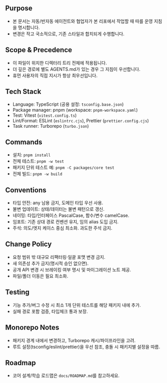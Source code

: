 ## Purpose
- 본 문서는 자동/반자동 에이전트와 협업자가 본 리포에서 작업할 때 따를 운영 지침을 명시합니다.
- 변경은 작고 국소적으로, 기존 스타일과 합치되게 수행합니다.

## Scope & Precedence
- 이 파일이 위치한 디렉터리 트리 전체에 적용됩니다.
- 더 깊은 경로에 별도 AGENTS.md가 있는 경우 그 지침이 우선합니다.
- 휴먼 사용자의 직접 지시가 항상 최우선입니다.

## Tech Stack
- Language: TypeScript (공용 설정: `tsconfig.base.json`)
- Package manager: pnpm (workspace: `pnpm-workspace.yaml`)
- Test: Vitest (`vitest.config.ts`)
- Lint/Format: ESLint (`eslintrc.cjs`), Prettier (`prettier.config.cjs`)
- Task runner: Turborepo (`turbo.json`)

## Commands
- 설치: `pnpm install`
- 전체 테스트: `pnpm -w test`
- 패키지 단위 테스트 예: `pnpm -C packages/core test`
- 전체 빌드: `pnpm -w build`

## Conventions
- 타입 안전: any 남용 금지, 도메인 타입 우선 사용.
- 불변 업데이트: 상태/데이터는 불변 패턴으로 갱신.
- 네이밍: 타입/인터페이스 PascalCase, 함수/변수 camelCase.
- 임포트: 기존 상대 경로 컨벤션 유지, 임의 alias 도입 금지.
- 주석: 의도/엣지 케이스 중심 최소화. 과도한 주석 금지.

## Change Policy
- 요청 범위 밖 대규모 리팩터링·일괄 포맷 변경 금지.
- 새 의존성 추가 금지(명시적 승인 없으면).
- 공개 API 변경 시 브레이킹 여부 명시 및 마이그레이션 노트 제공.
- 파일/폴더 이동은 필요 최소화.

## Testing
- 기능 추가/버그 수정 시 최소 1개 단위 테스트를 해당 패키지 내에 추가.
- 실패 경로 포함 검증, 타입체크 통과 보장.

## Monorepo Notes
- 패키지 경계 내에서 변경하고, Turborepo 캐시/파이프라인을 고려.
- 루트 설정(tsconfig/eslint/prettier)을 우선 참조, 충돌 시 패키지별 설정을 따름.

## Roadmap
- 코어 설계/학습 로드맵은 `docs/ROADMAP.md`를 참고하세요.
